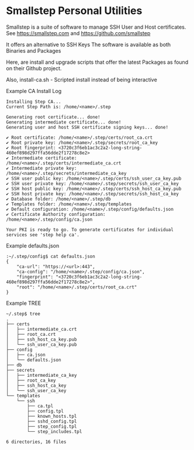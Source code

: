 # Smallstep Personal Utilities

Smallstep is a suite of software to manage SSH User and Host certificates.
See https://smallstep.com and https://github.com/smallstep

It offers an alternative to SSH Keys
The software is available as both Binaries and Packages

Here, are install and upgrade scripts that offer the latest Packages as found on their Github project.

Also, install-ca.sh - Scripted install instead of being interactive

Example CA Install Log
```
Installing Step CA...
Current Step Path is: /home/<name>/.step

Generating root certificate... done!
Generating intermediate certificate... done!
Generating user and host SSH certificate signing keys... done!

✔ Root certificate: /home/<name>/.step/certs/root_ca.crt
✔ Root private key: /home/<name>/.step/secrets/root_ca_key
✔ Root fingerprint: <3720c3f6eb1ac3c2a2-long-string-460ef898d297ffa56dde2f17278c8e2>
✔ Intermediate certificate: /home/<name>/.step/certs/intermediate_ca.crt
✔ Intermediate private key: /home/<name>/.step/secrets/intermediate_ca_key
✔ SSH user public key: /home/<name>/.step/certs/ssh_user_ca_key.pub
✔ SSH user private key: /home/<name>/.step/secrets/ssh_user_ca_key
✔ SSH host public key: /home/<name>/.step/certs/ssh_host_ca_key.pub
✔ SSH host private key: /home/<name>/.step/secrets/ssh_host_ca_key
✔ Database folder: /home/<name>/.step/db
✔ Templates folder: /home/<name>/.step/templates
✔ Default configuration: /home/<name>/.step/config/defaults.json
✔ Certificate Authority configuration: /home/<name>/.step/config/ca.json

Your PKI is ready to go. To generate certificates for individual services see 'step help ca'.
```

Example defaults.json
```
:~/.step/config$ cat defaults.json 
{
	"ca-url": "https://<url>:443",
	"ca-config": "/home/<name>/.step/config/ca.json",
	"fingerprint": "<3720c3f6eb1ac3c2a2-long-string-460ef898d297ffa56dde2f17278c8e2>",
	"root": "/home/<name>/.step/certs/root_ca.crt"
}
```

Example TREE
```
~/.step$ tree
.
├── certs
│   ├── intermediate_ca.crt
│   ├── root_ca.crt
│   ├── ssh_host_ca_key.pub
│   └── ssh_user_ca_key.pub
├── config
│   ├── ca.json
│   └── defaults.json
├── db
├── secrets
│   ├── intermediate_ca_key
│   ├── root_ca_key
│   ├── ssh_host_ca_key
│   └── ssh_user_ca_key
└── templates
    └── ssh
        ├── ca.tpl
        ├── config.tpl
        ├── known_hosts.tpl
        ├── sshd_config.tpl
        ├── step_config.tpl
        └── step_includes.tpl

6 directories, 16 files
```
